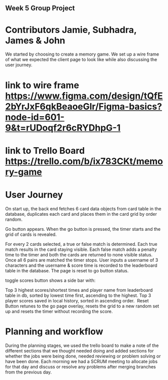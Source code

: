 ## Week 5 Group Project 
# Contributors Jamie, Subhadra, James & John 

We started by choosing to create a memory game. We set up a wire frame of what we expected the client page to look like while also discussing the user journey. 
# link to wire frame https://www.figma.com/design/tQfE2bYrJxF6qkBeaoeGlr/Figma-basics?node-id=601-9&t=rUDoqf2r6cRYDhpG-1
# link to Trello Board https://trello.com/b/ix783CKt/memory-game
# User Journey
On start up, the back end fetches 6 card data objects from card table in the database, 
duplicates each card and places them in the card grid by order random.

Go button appears.
When the go button is pressed, the timer starts and the grid of cards is revealed.

For every 2 cards selected, a true or false match is determined. Each true match results in the card staying visible.
Each false match adds a penalty time to the timer and both the cards are returned to none visible status.
Once all 6 pairs are matched the timer stops. User inputs a username of 3 characters and the username & score time is recorded to the leaderboard table in the database. 
The page is reset to go button status.

toggle scores button shows a side bar with:

Top 3 highest scores/shortest times and player name from leaderboard table in db, sorted by lowest time first, ascending to the highest.
Top 3 player scores saved in local history, sorted in ascending order.
‌
Reset Button
retunes to the go page overlay, resets the grid to a new random set up and resets the timer without recording the score.

# Planning and workflow
During the planning stages, we used the trello board to make a note of the different sections that we thought needed doing 
and added sections for whether the jobs were being done, needed reviewing or problem solving or have been done. 
Each morning we had a SCRUM meeting to allocate jobs for that day and discuss or resolve any problems after merging branches from the previous day. 

